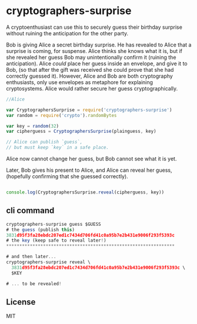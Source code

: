 # cryptographers-surprise

A cryptoenthusiast can use this to securely guess their birthday surprise without ruining the anticipation for the other party.

Bob is giving Alice a secret birthday surprise.
He has revealed to Alice that a surprise is coming, for suspense.
Alice thinks she knows what it is, but if she revealed her guess
Bob may unintentionally confirm it (ruining the anticipation).
Alice _could_ place her guess inside an envelope, and give it to Bob,
(so that after the gift was received she could prove that she
had correctly guessed it).
However, Alice and Bob  are both cryptography enthusiasts,
only use envelopes as metaphore for explaining cryptosystems.
Alice would rather secure her guess cryptographically.

``` js
//Alice

var CryptographersSurprise = require('cryptographers-surprise')
var random = require('crypto').randomBytes

var key = random(32)
var cipherguess = CryptographersSurprise(plainguess, key)

// Alice can publish `guess`,
// but must keep `key` in a safe place.

```

Alice now cannot change her guess, but Bob cannot see what it is yet.

Later, Bob gives his present to Alice, and Alice can reveal her guess,
(hopefully confirming that she guessed correctly).

``` js

console.log(CryptographersSurprise.reveal(cipherguess, key))

```

## cli command

``` js
cryptographers-surprise guess $GUESS
# the guess (publish this)
3831d95f3fa28ebdc207ed1c7434d706fd41c0a95b7e2b431e9006f293f5393c
# the key (keep safe to reveal later!)
****************************************************************

# and then later...
cryptographers-surprise reveal \
  3831d95f3fa28ebdc207ed1c7434d706fd41c0a95b7e2b431e9006f293f5393c \
  $KEY

# ... to be revealed!
```

## License

MIT
